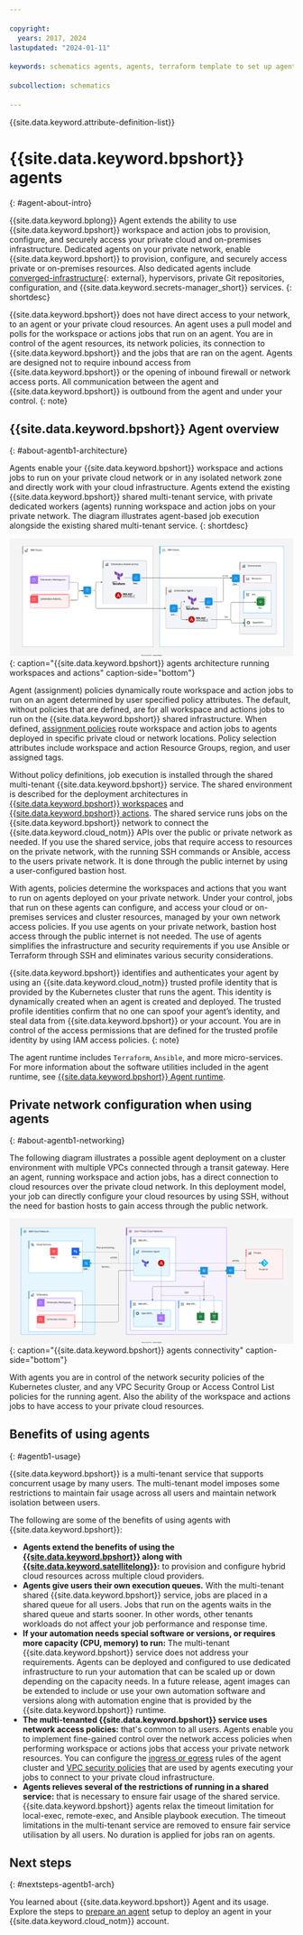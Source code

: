 ```yaml
---

copyright:
  years: 2017, 2024
lastupdated: "2024-01-11"

keywords: schematics agents, agents, terraform template to set up agents

subcollection: schematics

---
```


{{site.data.keyword.attribute-definition-list}}

# {{site.data.keyword.bpshort}} agents
{: #agent-about-intro}

{{site.data.keyword.bplong}} Agent extends the ability to use {{site.data.keyword.bpshort}} workspace and action jobs to provision, configure, and securely access your private cloud and on-premises infrastructure. Dedicated agents on your private network, enable {{site.data.keyword.bpshort}} to provision, configure, and securely access private or on-premises resources. Also dedicated agents include [converged-infrastructure](https://en.wikipedia.org/wiki/Converged_infrastructure){: external}, hypervisors, private Git repositories, configuration, and {{site.data.keyword.secrets-manager_short}} services.
{: shortdesc}

{{site.data.keyword.bpshort}} does not have direct access to your network, to an agent or your private cloud resources. An agent uses a pull model and polls for the workspace or actions jobs that run on an agent. You are in control of the agent resources, its network policies, its connection to {{site.data.keyword.bpshort}} and the jobs that are ran on the agent. Agents are designed not to require inbound access from {{site.data.keyword.bpshort}} or the opening of inbound firewall or network access ports. All communication between the agent and {{site.data.keyword.bpshort}} is outbound from the agent and under your control.
{: note}

## {{site.data.keyword.bpshort}} Agent overview
{: #about-agentb1-architecture}

Agents enable your {{site.data.keyword.bpshort}} workspace and actions jobs to run on your private cloud network or in any isolated network zone and directly work with your cloud infrastructure. Agents extend the existing {{site.data.keyword.bpshort}} shared multi-tenant service, with private dedicated workers (agents) running workspace and action jobs on your private network. The diagram illustrates agent-based job execution alongside the existing shared multi-tenant service. 
{: shortdesc}

![{{site.data.keyword.bpshort}} workspace and action operations with agents](images/sc-agents-architecture2.svg){: caption="{{site.data.keyword.bpshort}} agents architecture running workspaces and actions" caption-side="bottom"}

Agent (assignment) policies dynamically route workspace and action jobs to run on an agent determined by user specified policy attributes. The default, without policies that are defined, are for all workspace and actions jobs to run on the {{site.data.keyword.bpshort}} shared infrastructure. When defined, [assignment policies](/docs/schematics?topic=schematics-policy-manage) route workspace and action jobs to agents deployed in specific private cloud or network locations. Policy selection attributes include workspace and action Resource Groups, region, and user assigned tags.    

Without policy definitions, job execution is installed through the shared multi-tenant {{site.data.keyword.bpshort}} service. The shared environment is described for the deployment architectures in [{{site.data.keyword.bpshort}} workspaces](/docs/schematics?topic=schematics-sc-workspaces) and [{{site.data.keyword.bpshort}} actions](/docs/schematics?topic=schematics-sc-actions). The shared service runs jobs on the {{site.data.keyword.bpshort}} network to connect the {{site.data.keyword.cloud_notm}} APIs over the public or private network as needed. If you use the shared service, jobs that require access to resources on the private network, with the running SSH commands or Ansible, access to the users private network. It is done through the public internet by using a user-configured bastion host.  

With agents, policies determine the workspaces and actions that you want to run on agents deployed on your private network. Under your control, jobs that run on these agents can configure, and access your cloud or on-premises services and cluster resources, managed by your own network access policies. If you use agents on your private network, bastion host access through the public internet is not needed. The use of agents simplifies the infrastructure and security requirements if you use Ansible or Terraform through SSH and eliminates various security considerations.

{{site.data.keyword.bpshort}} identifies and authenticates your agent by using an {{site.data.keyword.cloud_notm}} trusted profile identity that is provided by the Kubernetes cluster that runs the agent. This identity is dynamically created when an agent is created and deployed. The trusted profile identities confirm that no one can spoof your agent’s identity, and steal data from {{site.data.keyword.bpshort}} or your account. You are in control of the access permissions that are defined for the trusted profile identity by using IAM access policies.
{: note}

The agent runtime includes `Terraform`, `Ansible`, and more micro-services. For more information about the software utilities included in the agent runtime, see [{{site.data.keyword.bpshort}} Agent runtime](/docs/schematics?topic=schematics-sch-utilities).

## Private network configuration when using agents
{: #about-agentb1-networking}

The following diagram illustrates a possible agent deployment on a cluster environment with multiple VPCs connected through a transit gateway. Here an agent, running workspace and action jobs, has a direct connection to cloud resources over the private cloud network. In this deployment model, your job can directly configure your cloud resources by using SSH, without the need for bastion hosts to gain access through the public network.  

![{{site.data.keyword.bpshort}} agents connectivity](images/sc-agents-network.svg){: caption="{{site.data.keyword.bpshort}} agents connectivity" caption-side="bottom"}

With agents you are in control of the network security policies of the Kubernetes cluster, and any VPC Security Group or Access Control List policies for the running agent. Also the ability of the workspace and actions jobs to have access to your private cloud resources.

## Benefits of using agents
{: #agentb1-usage}

{{site.data.keyword.bpshort}} is a multi-tenant service that supports concurrent usage by many users. The multi-tenant model imposes some restrictions to maintain fair usage across all users and maintain network isolation between users.  

The following are some of the benefits of using agents with {{site.data.keyword.bpshort}}:

- **Agents extend the benefits of using the [{{site.data.keyword.bpshort}}](/docs/schematics?topic=schematics-learn-about-schematics) along with [{{site.data.keyword.satellitelong}}](/docs/satellite?topic=satellite-getting-started):** to provision and configure hybrid cloud resources across multiple cloud providers.
- **Agents give users their own execution queues.** With the multi-tenant shared {{site.data.keyword.bpshort}} service, jobs are placed in a shared queue for all users. Jobs that run on the agents waits in the shared queue and starts sooner. In other words, other tenants workloads do not affect your job performance and response time.
- **If your automation needs special software or versions, or requires more capacity (CPU, memory) to run:** The multi-tenant {{site.data.keyword.bpshort}} service does not address your requirements. Agents can be deployed and configured to use dedicated infrastructure to run your automation that can be scaled up or down depending on the capacity needs. In a future release, agent images can be extended to include or use your own automation software and versions along with automation engine that is provided by the {{site.data.keyword.bpshort}} runtime.
- **The multi-tenanted {{site.data.keyword.bpshort}} service uses network access policies:** that's common to all users. Agents enable you to implement fine-gained control over the network access policies when performing workspace or actions jobs that access your private network resources. You can configure the [ingress or egress](/docs/containers?topic=containers-vpc-kube-policies) rules of the agent cluster and [VPC security policies](/docs/vpc?topic=vpc-security-in-your-vpc&interface=ui) that are used by agents executing your jobs to connect to your private cloud infrastructure.
- **Agents relieves several of the restrictions of running in a shared service:** that is necessary to ensure fair usage of the shared service. {{site.data.keyword.bpshort}} agents relax the timeout limitation for local-exec, remote-exec, and Ansible playbook execution. The timeout limitations in the multi-tenant service are removed to ensure fair service utilisation by all users. No duration is applied for jobs ran on agents.

## Next steps
{: #nextsteps-agentb1-arch}

You learned about {{site.data.keyword.bpshort}} Agent and its usage. Explore the steps to [prepare an agent](/docs/schematics?topic=schematics-plan-agent-overview) setup to deploy an agent in your {{site.data.keyword.cloud_notm}} account.
